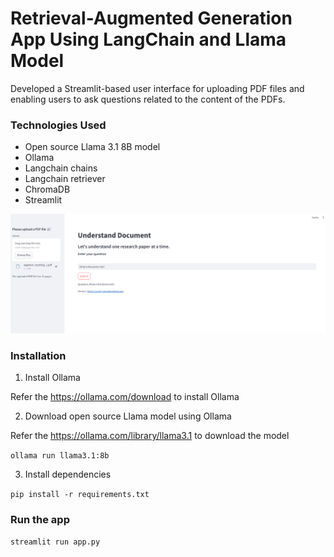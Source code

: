 # Retrieval-Augmented Generation App Using LangChain and Llama Model

Developed a Streamlit-based user interface for uploading PDF files and enabling users to ask questions related to the content of the PDFs.

### Technologies Used
- Open source Llama 3.1 8B model
- Ollama
- Langchain chains
- Langchain retriever
- ChromaDB
- Streamlit

<img src="images/application_screenshot.png">

### Installation

1. Install Ollama

Refer the https://ollama.com/download to install Ollama

2. Download open source Llama model using Ollama

Refer the https://ollama.com/library/llama3.1 to download the model

```ollama run llama3.1:8b```

3. Install dependencies

```pip install -r requirements.txt```

### Run the app
```streamlit run app.py```
